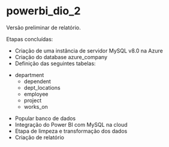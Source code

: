 # powerbi_dio_2
Versão preliminar de relatório.

Etapas concluídas:

- Criação de uma instância de servidor MySQL v8.0 na Azure
- Criação do database azure_company
- Definição das seguintes tabelas:
 * department
	* dependent
	* dept_locations
	* employee
	* project
	* works_on   
   
- Popular banco de dados
- Integração do Power BI com MySQL na cloud
- Etapa de limpeza e transformação dos dados
- Criação de relatório
